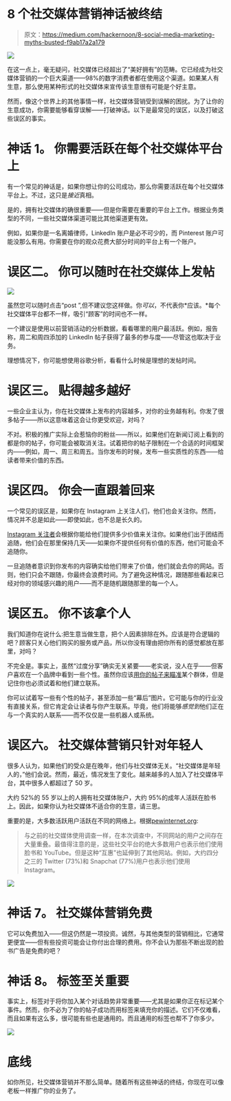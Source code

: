 # 8 个社交媒体营销神话被终结

> 原文：<https://medium.com/hackernoon/8-social-media-marketing-myths-busted-f9ab17a2a179>

![](img/bd3ebc8b39d632f4e208a10c71fb83c4.png)

在这一点上，毫无疑问，社交媒体已经超出了“美好拥有”的范畴。它已经成为社交媒体营销的一个巨大渠道——98%的数字消费者都在使用这个渠道。如果某人有生意，那么使用某种形式的社交媒体来宣传该生意很有可能是个好主意。

然而，像这个世界上的其他事情一样，社交媒体营销受到误解的困扰。为了让你的生意成功，你需要能够看穿误解——打破神话。以下是最常见的误区，以及打破这些误区的事实。

# **神话 1。** **你需要活跃在每个社交媒体平台上**

有一个常见的神话是，如果你想让你的公司成功，那么你需要活跃在每个社交媒体平台上。不过，这只是*接近*真相。

是的，拥有社交媒体的确很重要——但是你需要在重要的平台上工作。根据业务类型的不同，一些社交媒体渠道可能比其他渠道更有效。

例如，如果你是一名离婚律师，LinkedIn 账户是必不可少的，而 Pinterest 账户可能没那么有用。你需要在你的观众花费大部分时间的平台上有一个账户。

# **误区二。** **你可以随时在社交媒体上发帖**

![](img/e3c34daa058b807b358e8e7c46b5e846.png)

虽然您可以随时点击“post ”,但不建议您这样做。你*可以*，不代表你*应该。*每个社交媒体平台都不一样，吸引“顾客”的时间也不一样。

一个建议是使用以前营销活动的分析数据，看看哪里的用户最活跃。例如，报告称，周二和周四添加的 LinkedIn 帖子获得了最多的参与度——尽管这也取决于业务。

理想情况下，你可能想使用谷歌分析，看看什么时候是理想的发帖时间。

# **误区三。** **贴得越多越好**

一些企业主认为，你在社交媒体上发布的内容越多，对你的业务越有利。你发了很多帖子——所以这意味着这会让你更受欢迎，对吗？

不对。积极的推广实际上会惹恼你的粉丝——所以，如果他们在新闻订阅上看到的都是你的帖子，你可能会被取消关注。试着把你的帖子限制在一个合适的时间框架内——例如，周一、周三和周五。当你发布的时候，发布一些实质性的东西——给读者带来价值的东西。

# **误区四。** **你会一直跟着回来**

一个常见的误区是，如果你在 Instagram 上关注人们，他们也会关注你。然而，情况并不总是如此——即使如此，也不总是长久的。

[Instagram 关注者](https://upleap.com/blog/Buy-instagram-followers/)会根据你能给他们提供多少价值来关注你。如果他们出于团结而追随，他们会在那里保持几天——如果你不提供任何有价值的东西，他们可能会不追随你。

一旦追随者意识到你发布的内容确实给他们带来了价值，他们就会去你的网站。否则，他们只会不跟随，你最终会浪费时间。为了避免这种情况，跟随那些看起来已经对你的领域感兴趣的用户——而不是随机跟随那里的每一个人。

# **误区五。** **你不该拿个人**

我们知道你在说什么:把生意当做生意，把个人因素排除在外。应该是符合逻辑的吧？顾客只关心他们购买的服务或产品，所以你没有理由把你所有的感觉都放在那里，对吗？

不完全是。事实上，虽然“过度分享”确实无关紧要——老实说，没人在乎——但客户喜欢在一个品牌中看到一些个性。虽然你应该[用你的帖子来瞄准](https://kenji.ai/how)某个群体，但是记住你也必须试着和他们建立联系。

你可以试着写一些有个性的帖子，甚至添加一些“幕后”图片。它可能与你的行业没有直接关系，但它肯定会让读者与你产生联系。毕竟，他们将能够*感觉到*他们正在与一个真实的人联系——而不仅仅是一些机器人或系统。

# **误区六。** **社交媒体营销只针对年轻人**

很多人认为，如果他们的受众是在晚年，他们与社交媒体无关。“社交媒体是年轻人的，”他们会说。然而，最近，情况发生了变化。越来越多的人加入了社交媒体平台，其中很多人都超过了 50 岁。

大约 52%的 55 岁以上的人拥有社交媒体账户，大约 95%的成年人活跃在脸书上。因此，如果你认为社交媒体不适合你的生意，请三思。

重要的是，大多数活跃用户活跃在不同的网络上。根据[pewinternet.org](http://www.pewinternet.org/2018/03/01/social-media-use-in-2018/):

> 与之前的社交媒体使用调查一样，在本次调查中，不同网站的用户之间存在大量重叠。最值得注意的是，这些社交平台的绝大多数用户也表示他们使用脸书和 YouTube。但是这种“互惠”也延伸到了其他网站。例如，大约四分之三的 Twitter (73%)和 Snapchat (77%)用户也表示他们使用 Instagram。

![](img/96a3d72795da8fc433c06670af55c2a1.png)

# **神话 7。** **社交媒体营销免费**

它可以免费加入——但这仍然是一项投资。诚然，与其他类型的营销相比，它通常更便宜——但有些投资可能会让你付出合理的费用。你不会认为那些不断出现的脸书广告是免费的吧？

# **神话 8。** **标签至关重要**

事实上，标签对于将你加入某个对话趋势非常重要——尤其是如果你正在标记某个事件。然而，你不必为了你的帖子成功而用标签来填充你的描述。它们不仅难看，而且如果有这么多，很可能有些也是通用的。而且通用的标签也帮不了你多少。

![](img/f1ddd71ab76daa7ce3091e0720275259.png)

# **底线**

如你所见，社交媒体营销并不那么简单。随着所有这些神话的终结，你现在可以像老板一样推广你的业务了。